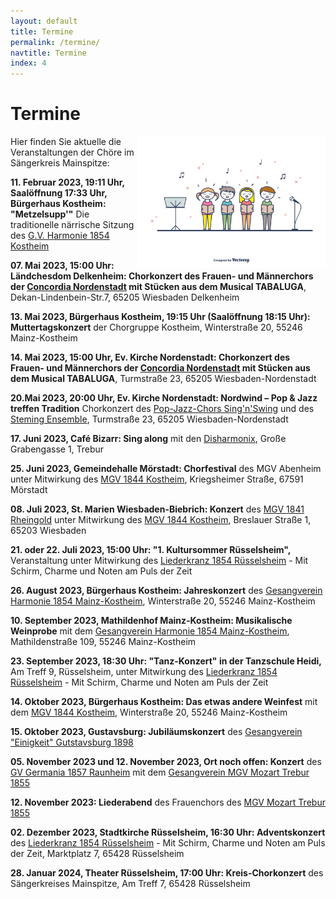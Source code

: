 ```yaml
---
layout: default
title: Termine
permalink: /termine/
navtitle: Termine
index: 4
---
```

# Termine
<img style="width: 300px; float: right;" alt="Chor" src="/Saengerkreis/choir4.svg">

Hier finden Sie aktuelle die Veranstaltungen der Chöre im Sängerkreis Mainspitze:

**11. Februar 2023, 19:11 Uhr, Saalöffnung 17:33 Uhr, Bürgerhaus Kostheim: "Metzelsupp'"** Die traditionelle närrische Sitzung des [G.V. Harmonie 1854 Kostheim](http://gv-harmonie-1854.de/)

**07. Mai 2023, 15:00 Uhr: Ländchesdom Delkenheim: Chorkonzert des Frauen- und Männerchors der [Concordia Nordenstadt](https://www.gvc-nordenstadt.de/) mit Stücken aus dem Musical TABALUGA**, Dekan-Lindenbein-Str.7, 65205 Wiesbaden Delkenheim

**13. Mai 2023, Bürgerhaus Kostheim, 19:15 Uhr (Saalöffnung 18:15 Uhr): Muttertagskonzert** der Chorgruppe Kostheim, Winterstraße 20, 55246 Mainz-Kostheim

**14. Mai 2023, 15:00 Uhr, Ev. Kirche Nordenstadt: Chorkonzert des Frauen- und Männerchors der [Concordia Nordenstadt](https://www.gvc-nordenstadt.de/) mit Stücken aus dem Musical TABALUGA**, Turmstraße 23, 65205 Wiesbaden-Nordenstadt

**20.Mai 2023, 20:00 Uhr, Ev. Kirche Nordenstadt: Nordwind – Pop & Jazz treffen Tradition** Chorkonzert des [Pop-Jazz-Chors Sing'n'Swing](https://www.chor-singnswing.de/) und des [Steming Ensemble](http://stemning-ensemble.de/), Turmstraße 23, 65205 Wiesbaden-Nordenstadt

**17. Juni 2023, Café Bizarr: Sing along** mit den [Disharmonix](https://www.mozart-trebur.de/52-die-ch%C3%B6re/disharmonix.html), Große Grabengasse 1, Trebur 

**25. Juni 2023, Gemeindehalle Mörstadt: Chorfestival** des MGV Abenheim unter Mitwirkung des [MGV 1844 Kostheim](https://mgv1844.de/), Kriegsheimer Straße, 67591 Mörstadt

**08. Juli 2023, St. Marien Wiesbaden-Biebrich: Konzert** des [MGV 1841 Rheingold](https://www.mgv-1841-rheingold.de/index.php) unter Mitwirkung des [MGV 1844 Kostheim](https://mgv1844.de/), Breslauer Straße 1, 65203 Wiesbaden

**21. oder 22. Juli 2023, 15:00 Uhr: "1. Kultursommer Rüsselsheim",** Veranstaltung unter Mitwirkung des [Liederkranz 1854 Rüsselsheim](https://liederkranz1854.de/) - Mit Schirm, Charme und Noten am Puls der Zeit

**26. August 2023, Bürgerhaus Kostheim: Jahreskonzert** des [Gesangverein Harmonie 1854 Mainz-Kostheim](http://gv-harmonie-1854.de/), Winterstraße 20, 55246 Mainz-Kostheim

**10. September 2023, Mathildenhof Mainz-Kostheim: Musikalische Weinprobe** mit dem [Gesangverein Harmonie 1854 Mainz-Kostheim](http://gv-harmonie-1854.de/),  Mathildenstraße 109, 55246 Mainz-Kostheim

**23. September 2023, 18:30 Uhr: "Tanz-Konzert" in der Tanzschule Heidi,** Am Treff 9, Rüsselsheim, unter Mitwirkung des [Liederkranz 1854 Rüsselsheim](https://liederkranz1854.de/) - Mit Schirm, Charme und Noten am Puls der Zeit

**14. Oktober 2023, Bürgerhaus Kostheim: Das etwas andere Weinfest** mit dem [MGV 1844 Kostheim](https://mgv1844.de/), Winterstraße 20, 55246 Mainz-Kostheim

**15. Oktober 2023, Gustavsburg: Jubiläumskonzert** des [Gesangverein "Einigkeit" Gutstavsburg 1898](https://www.facebook.com/people/Gesangverein-Einigkeit-1898-Gustavsburg-eV/100072045551855/?ref=page_internal)

**05. November 2023 und 12. November 2023, Ort noch offen: Konzert** des [GV Germania 1857 Raunheim](https://germania-raunheim.de/) mit dem [Gesangverein MGV Mozart Trebur 1855](https://www.mozart-trebur.de/)

**12. November 2023: Liederabend** des Frauenchors des [MGV Mozart Trebur 1855](https://www.mozart-trebur.de/index.php)

**02. Dezember 2023, Stadtkirche Rüsselsheim, 16:30 Uhr: Adventskonzert** des [Liederkranz 1854 Rüsselsheim](https://liederkranz1854.de/) - Mit Schirm, Charme und Noten am Puls der Zeit, Marktplatz 7, 65428 Rüsselsheim

**28. Januar 2024, Theater Rüsselsheim, 17:00 Uhr: Kreis-Chorkonzert** des Sängerkreises Mainspitze, Am Treff 7, 65428 Rüsselsheim



 

<br><br><br><br><br><br><br><br><br><br><br>
